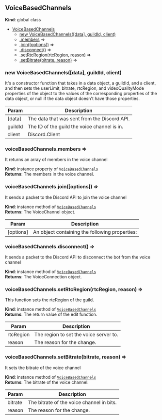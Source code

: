 <a name="VoiceBasedChannels"></a>

## VoiceBasedChannels
**Kind**: global class  

* [VoiceBasedChannels](#VoiceBasedChannels)
    * [new VoiceBasedChannels([data], guildId, client)](#new_VoiceBasedChannels_new)
    * [.members](#VoiceBasedChannels+members) ⇒
    * [.join([options])](#VoiceBasedChannels+join) ⇒
    * [.disconnect()](#VoiceBasedChannels+disconnect) ⇒
    * [.setRtcRegion(rtcRegion, reason)](#VoiceBasedChannels+setRtcRegion) ⇒
    * [.setBitrate(bitrate, reason)](#VoiceBasedChannels+setBitrate) ⇒

<a name="new_VoiceBasedChannels_new"></a>

### new VoiceBasedChannels([data], guildId, client)
It's a constructor function that takes in a data object, a guildId, and a client, and then sets theuserLimit, bitrate, rtcRegion, and videoQualityMode properties of the object to the values of thecorresponding properties of the data object, or null if the data object doesn't have thoseproperties.


| Param | Description |
| --- | --- |
| [data] | The data that was sent from the Discord API. |
| guildId | The ID of the guild the voice channel is in. |
| client | Discord.Client |

<a name="VoiceBasedChannels+members"></a>

### voiceBasedChannels.members ⇒
It returns an array of members in the voice channel

**Kind**: instance property of [<code>VoiceBasedChannels</code>](#VoiceBasedChannels)  
**Returns**: The members in the voice channel.  
<a name="VoiceBasedChannels+join"></a>

### voiceBasedChannels.join([options]) ⇒
It sends a packet to the Discord API to join the voice channel

**Kind**: instance method of [<code>VoiceBasedChannels</code>](#VoiceBasedChannels)  
**Returns**: The VoiceChannel object.  

| Param | Description |
| --- | --- |
| [options] | An object containing the following properties: |

<a name="VoiceBasedChannels+disconnect"></a>

### voiceBasedChannels.disconnect() ⇒
It sends a packet to the Discord API to disconnect the bot from the voice channel

**Kind**: instance method of [<code>VoiceBasedChannels</code>](#VoiceBasedChannels)  
**Returns**: The VoiceConnection object.  
<a name="VoiceBasedChannels+setRtcRegion"></a>

### voiceBasedChannels.setRtcRegion(rtcRegion, reason) ⇒
This function sets the rtcRegion of the guild.

**Kind**: instance method of [<code>VoiceBasedChannels</code>](#VoiceBasedChannels)  
**Returns**: The return value of the edit function.  

| Param | Description |
| --- | --- |
| rtcRegion | The region to set the voice server to. |
| reason | The reason for the change. |

<a name="VoiceBasedChannels+setBitrate"></a>

### voiceBasedChannels.setBitrate(bitrate, reason) ⇒
It sets the bitrate of the voice channel

**Kind**: instance method of [<code>VoiceBasedChannels</code>](#VoiceBasedChannels)  
**Returns**: The bitrate of the voice channel.  

| Param | Description |
| --- | --- |
| bitrate | The bitrate of the voice channel in bits. |
| reason | The reason for the change. |

